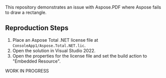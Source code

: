 This repository demonstrates an issue with Aspose.PDF where Aspose fails to draw a rectangle.

## Reproduction Steps

1. Place an Aspose Total .NET license file at `ConsoleApp1/Aspose.Total.NET.lic`.
2. Open the solution in Visual Studio 2022.
3. Open the properties for the license file and set the build action to "Embedded Resource".

WORK IN PROGRESS
